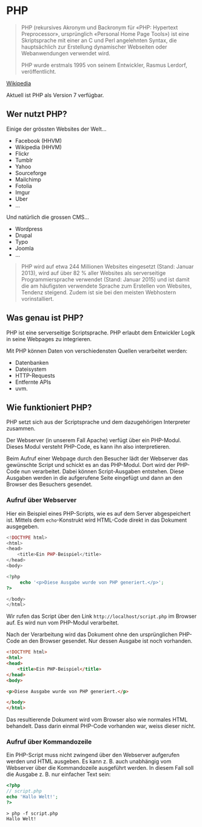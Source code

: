 # PHP

> PHP (rekursives Akronym und Backronym für «PHP: Hypertext Preprocessor», ursprünglich «Personal Home Page Tools») ist eine Skriptsprache mit einer an C und Perl angelehnten Syntax, die hauptsächlich zur Erstellung dynamischer Webseiten oder Webanwendungen verwendet wird.
> 
> PHP wurde erstmals 1995 von seinem Entwickler, Rasmus Lerdorf, veröffentlicht.

[Wikipedia](https://de.wikipedia.org/wiki/PHP)

Aktuell ist PHP als Version 7 verfügbar.

## Wer nutzt PHP?

Einige der grössten Websites der Welt...

* Facebook (HHVM)
* Wikipedia (HHVM)
* Flickr
* Tumblr
* Yahoo
* Sourceforge
* Mailchimp
* Fotolia
* Imgur
* Uber
* ...

Und natürlich die grossen CMS...

* Wordpress
* Drupal
* Typo
* Joomla
* ...

> PHP wird auf etwa 244 Millionen Websites eingesetzt (Stand: Januar 2013), wird auf über 82 % aller Websites als serverseitige Programmiersprache verwendet (Stand: Januar 2015) und ist damit die am häufigsten verwendete Sprache zum Erstellen von Websites, Tendenz steigend. Zudem ist sie bei den meisten Webhostern vorinstalliert.

## Was genau ist PHP?

PHP ist eine serverseitige Scriptsprache. PHP erlaubt dem Entwickler Logik in seine Webpages zu integrieren. 

Mit PHP können Daten von verschiedensten Quellen verarbeitet werden:

* Datenbanken
* Dateisystem
* HTTP-Requests 
* Entfernte APIs
* uvm.

## Wie funktioniert PHP?

PHP setzt sich aus der Scriptsprache und dem dazugehörigen Interpreter zusammen.

Der Webserver (in unserem Fall Apache) verfügt über ein PHP-Modul. Dieses Modul versteht PHP-Code, es kann ihn also interpretieren.

Beim Aufruf einer Webpage durch den Besucher lädt der Webserver das gewünschte Script und schickt es an das PHP-Modul. Dort wird der PHP-Code nun verarbeitet. Dabei können Script-Ausgaben entstehen. Diese Ausgaben werden in die aufgerufene Seite eingefügt und dann an den Browser des Besuchers gesendet.

### Aufruf über Webserver

Hier ein Beispiel eines PHP-Scripts, wie es auf dem Server abgespeichert ist. Mittels dem `echo`-Konstrukt wird HTML-Code direkt in das Dokument ausgegeben.

```php
<!DOCTYPE html>
<html>
<head>
    <title>Ein PHP-Beispiel</title>
</head>
<body>

<?php
     echo '<p>Diese Ausgabe wurde von PHP generiert.</p>';
?>

</body>
</html>
```


Wir rufen das Script über den Link `http://localhost/script.php` im Browser auf. Es wird nun vom PHP-Modul verarbeitet.

Nach der Verarbeitung wird das Dokument ohne den ursprünglichen PHP-Code an den Browser gesendet. Nur dessen Ausgabe ist noch vorhanden.

```html
<!DOCTYPE html>
<html>
<head>
    <title>Ein PHP-Beispiel</title>
</head>
<body>

<p>Diese Ausgabe wurde von PHP generiert.</p>

</body>
</html>
```

Das resultierende Dokument wird vom Browser also wie normales HTML behandelt. Dass darin einmal PHP-Code vorhanden war, weiss dieser nicht.

### Aufruf über Kommandozeile

Ein PHP-Script muss nicht zwingend über den Webserver aufgerufen werden und HTML ausgeben. Es kann z. B. auch unabhängig vom Webserver über die Kommandozeile ausgeführt werden. In diesem Fall soll die Ausgabe z. B. nur einfacher Text sein:

```php
<?php
// script.php
echo 'Hallo Welt!';
?>
```

```
> php -f script.php
Hallo Welt!
```